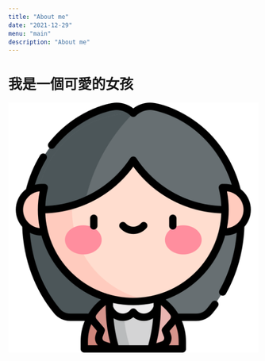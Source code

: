 ```yaml
---
title: "About me"
date: "2021-12-29"
menu: "main"
description: "About me"
---
```

# 我是一個可愛的女孩
![img](/girl.png)
